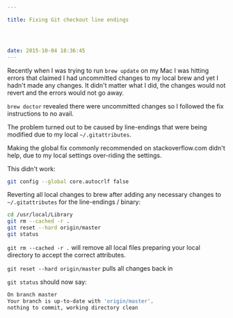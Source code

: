 ```yaml
---

title: Fixing Git checkout line endings




date: 2015-10-04 18:36:45
---
```


Recently when I was trying to run `brew update` on my Mac I was hitting errors that claimed I had uncommitted changes to my local brew and yet I hadn't made any changes. It didn't matter what I did, the changes would not revert and the errors would not go away.

<!-- more -->

`brew doctor` revealed there were uncommitted changes so I followed the fix instructions to no avail.

The problem turned out to be caused by line-endings that were being modified due to my local `~/.gitattributes`.

Making the global fix commonly recommended on stackoverflow.com didn't help, due to my local settings over-riding the settings.

This didn't work:

```bash
git config --global core.autocrlf false
```

Reverting all local changes to brew after adding any necessary changes to `~/.gitattributes` for the line-endings / binary:

```bash
cd /usr/local/Library
git rm --cached -r .
git reset --hard origin/master
git status
```

`git rm --cached -r .` will remove all local files preparing your local directory to accept the correct attributes.

`git reset --hard origin/master` pulls all changes back in

`git status` should now say:

```bash
On branch master
Your branch is up-to-date with 'origin/master'.
nothing to commit, working directory clean
```
